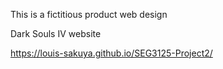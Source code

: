 This is a fictitious product web design

Dark Souls IV website

https://louis-sakuya.github.io/SEG3125-Project2/
